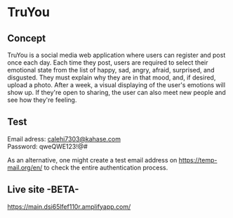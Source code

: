 # TruYou

## Concept

TruYou is a social media web application where users can register and post once each day. Each time they post, users are required to select their emotional state from the list of happy, sad, angry, afraid, surprised, and disgusted. They must explain why they are in that mood, and, if desired, upload a photo. After a week, a visual displaying of the user's emotions will show up. If they're open to sharing, the user can also meet new people and see how they're feeling.

## Test

Email adress: calehi7303@kahase.com  
Password: qweQWE123!@#

As an alternative, one might create a test email address on https://temp-mail.org/en/ to check the entire authentication process.

## Live site -BETA-

https://main.dsi65lfef110r.amplifyapp.com/
